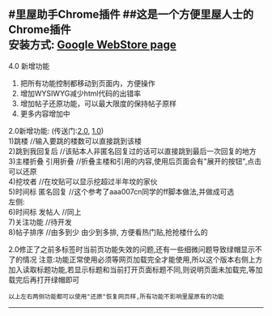 #里屋助手Chrome插件
##这是一个方便里屋人士的Chrome插件  
    安装方式: [Google WebStore page](https://chrome.google.com/webstore/detail/liwuhelper/gkejkdobapifnlhjfbollfinpmciabgj)
-------------------------------------

4.0 新增功能
1) 把所有功能控制都移动到页面内，方便操作
2) 增加WYSIWYG减少html代码的出错率
3) 增加帖子还原功能，可以最大限度的保持帖子原样
4) 更多内容增加中


2.0新增功能: (传送门:[2.0](https://www.253874.com/new/adminfo.asp?html=0&id=218348), [1.0](https://www.253874.com/new/info2.asp?id=217680))  
1)跳楼 //输入要跳的楼数可以直接跳到该楼  
2)跳到我回复后 //该贴本人非匿名回复过的话可以直接跳到最后一次回复的地方  
3)主楼折叠 引用折叠 //折叠主楼和引用的内容,使用后页面会有"展开的按钮",点击可以还原  
4)挖坟者 //在坟贴可以显示挖超过半年坟的家伙  
5)时间标 匿名回复 //这个参考了aaa007cn同学的ff脚本做法,并做成可选  
左侧:  
6)时间标 发帖人 //同上  
7)关注功能 //待开发  
8)帖子排序 //由多到少 由少到多排, 方便看热门贴,抢抢楼什么的  

2.0修正了之前多标签时当前页功能失效的问题,还有一些细微问题导致绿帽显示不了的情况 注意:功能正常使用必须等网页加载完全才能使用,所以这个版本右侧上方加入读取标题功能,若显示标题和当前打开页面标题不同,则说明页面未加载完,等加载完后再打开绿帽即可  

    以上左右两侧功能都可以使用"还原"恢复网页样,所有功能不影响里屋原有的功能
-----------------------------------


